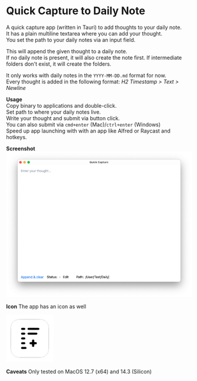 # Quick Capture to Daily Note

A quick capture app (written in Tauri) to add thoughts to your daily note.  
It has a plain multiline textarea where you can add your thought.  
You set the path to your daily notes via an input field.

This will append the given thought to a daily note.  
If no daily note is present, it will also create the note first.
If intermediate folders don't exist, it will create the folders.

It only works with daily notes in the `YYYY-MM-DD.md` format for now.  
Every thought is added in the following format: _H2 Timestamp > Text > Newline_

**Usage**  
Copy binary to applications and double-click.  
Set path to where your daily notes live.  
Write your thought and submit via button click.  
You can also submit via `cmd+enter` (Mac)/`ctrl+enter` (Windows)  
Speed up app launching with with an app like Alfred or Raycast and hotkeys.

**Screenshot**  
![Quick capture to daily note](screenshot.png)

**Icon**
The app has an icon as well

![App icon quick capture](src-tauri/icons/128x128.png)

**Caveats**
Only tested on MacOS 12.7 (x64) and 14.3 (Silicon)
